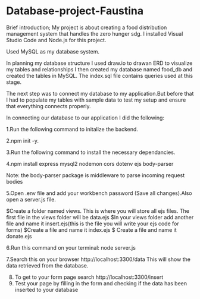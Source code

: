 # Database-project-Faustina
Brief introduction; My project is about creating a food distribution management system that handles the zero hunger sdg.
 I installed Visual Studio Code and Node.js for this project.

 Used MySQL as my database system.
 
 In planning my database structure I used draw.io to drawan ERD to visualize my tables and relationships
I then created my database named food_db and created the tables in MySQL. The index.sql file contains queries used at this stage.

The next step was to connect my database to my application.But before that I had to populate my tables with sample data to test my setup and ensure that everything connects properly.

 In connecting our database to our application I did the following:
 
 
1.Run the following command to initalize the backend.

2.npm init -y.

3.Run the following command to install the necessary dependancies.

4.npm install express mysql2 nodemon cors dotenv ejs body-parser


  Note: the body-parser package is middleware to parse incoming request bodies

5.Open .env file and add your workbench password (Save all changes).Also open a server.js file.

$Create a folder named views. This is where you will store all ejs files. The first file in the views folder will be data.ejs
$In your views folder add another file and name it insert.ejs(this is the file you will write your ejs code for forms)
$Create a file and name it index.ejs
$ Create a file and name it donate.ejs



6.Run this command on your terminal: node server.js

7.Search this on your browser http://localhost:3300/data
This will show the data retrieved from the database.


8. To get to your form page search  http://localhost:3300/insert
9. Test your page by filling in the form and checking if the data has been inserted to your database

 
